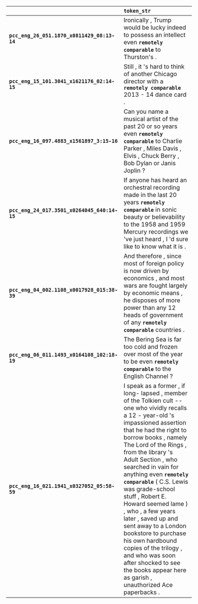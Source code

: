 |                                              | `token_str`                                                                                                                                                                                                                                                                                                                                                                                                                                                                                                                                                                                                                    |
|:---------------------------------------------|:-------------------------------------------------------------------------------------------------------------------------------------------------------------------------------------------------------------------------------------------------------------------------------------------------------------------------------------------------------------------------------------------------------------------------------------------------------------------------------------------------------------------------------------------------------------------------------------------------------------------------------|
| **`pcc_eng_26_051.1870_x0811429_08:13-14`**  | Ironically , Trump would be lucky indeed to possess an intellect even __``remotely comparable``__ to Thurston's .                                                                                                                                                                                                                                                                                                                                                                                                                                                                                                              |
| **`pcc_eng_15_101.3041_x1621176_02:14-15`**  | Still , it 's hard to think of another Chicago director with a __``remotely comparable``__ 2013 - 14 dance card .                                                                                                                                                                                                                                                                                                                                                                                                                                                                                                              |
| **`pcc_eng_16_097.4883_x1561897_3:15-16`**   | Can you name a musical artist of the past 20 or so years even __``remotely comparable``__ to Charlie Parker , Miles Davis , Elvis , Chuck Berry , Bob Dylan or Janis Joplin ?                                                                                                                                                                                                                                                                                                                                                                                                                                                  |
| **`pcc_eng_24_017.3501_x0264045_640:14-15`** | If anyone has heard an orchestral recording made in the last 20 years __``remotely comparable``__ in sonic beauty or believability to the 1958 and 1959 Mercury recordings we 've just heard , I 'd sure like to know what it is .                                                                                                                                                                                                                                                                                                                                                                                             |
| **`pcc_eng_04_002.1108_x0017928_015:38-39`** | And therefore , since most of foreign policy is now driven by economics , and most wars are fought largely by economic means , he disposes of more power than any 12 heads of government of any __``remotely comparable``__ countries .                                                                                                                                                                                                                                                                                                                                                                                        |
| **`pcc_eng_06_011.1493_x0164108_102:18-19`** | The Bering Sea is far too cold and frozen over most of the year to be even __``remotely comparable``__ to the English Channel ?                                                                                                                                                                                                                                                                                                                                                                                                                                                                                                |
| **`pcc_eng_16_021.1941_x0327052_05:58-59`**  | I speak as a former , if long- lapsed , member of the Tolkien cult -- one who vividly recalls a 12 - year-old 's impassioned assertion that he had the right to borrow books , namely The Lord of the Rings , from the library 's Adult Section , who searched in vain for anything even __``remotely comparable``__ ( C.S. Lewis was grade-school stuff , Robert E. Howard seemed lame ) , who , a few years later , saved up and sent away to a London bookstore to purchase his own hardbound copies of the trilogy , and who was soon after shocked to see the books appear here as garish , unauthorized Ace paperbacks . |